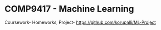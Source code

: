 # COMP9417 - Machine Learning
Coursework- Homeworks, 
Project- https://github.com/korupalli/ML-Project
